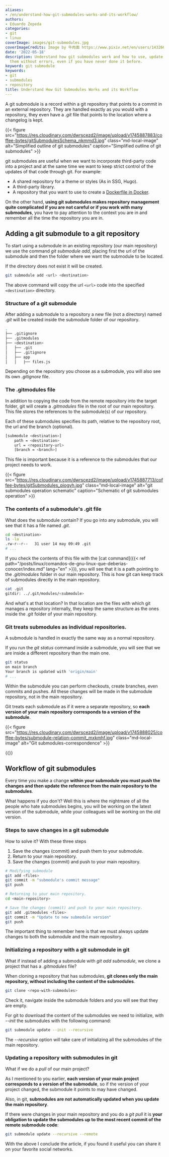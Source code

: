 ```yaml
---
aliases:
- /en/understand-how-git-submodules-works-and-its-workflow/
authors:
- Eduardo Zepeda
categories:
- git
- linux
coverImage: images/git-submodules.jpg
coverImageCredits: Image by 牛肉面 https://www.pixiv.net/en/users/14326617
date: '2022-05-18'
description: Understand how git submodules work and how to use, update and work with
  them without errors, even if you have never done it before.
keyword: git submodule
keywords:
- git
- submodules
- repository
title: Understand How Git Submodules Works and its Workflow
---
```


A git submodule is a record within a git repository that points to a commit in an external repository. They are handled exactly as you would with a repository, they even have a _.git_ file that points to the location where a changelog is kept.

{{< figure src="https://res.cloudinary.com/dwrscezd2/image/upload/v1745887883/coffee-bytes/gitSubmodulesSchema_nkmmd3.jpg" class="md-local-image" alt="Simplified outline of git submodules" caption="Simplified outline of git submodules" >}}

git submodules are useful when we want to incorporate third-party code into a project and at the same time we want to keep strict control of the updates of that code through git. For example:

* A shared repository for a theme or styles (As in SSG, Hugo).
* A third-party library.
* A repository that you want to use to create a [Dockerfile in Docker](/en/docker/the-most-useful-and-basic-docker-commands/).

On the other hand, **using git submodules makes repository management quite complicated if you are not careful or if you work with many submodules**, you have to pay attention to the context you are in and remember all the time the repository you are in.

## Adding a git submodule to a git repository

To start using a submodule in an existing repository (our main repository) we use the command _git submodule add_, placing first the url of the submodule and then the folder where we want the submodule to be located.

If the directory does not exist it will be created.

```bash
git submodule add <url> <destination>
```

The above command will copy the url `<url>` code into the specified `<destination>` directory.

### Structure of a git submodule

After adding a submodule to a repository a new file (not a directory) named _.git_ will be created inside the submodule folder of our repository.

```bash
.
├── .gitignore
├── .gitmodules
├── <destination>
│   ├── .git
│   ├── .gitignore
│   ├── app
│   │   ├── files.js
```

Depending on the repository you choose as a submodule, you will also see its own _.gitignore_ file.

### The .gitmodules file

In addition to copying the code from the remote repository into the target folder, git will create a _.gitmodules_ file in the root of our main repository. This file stores the references to the submodule(s) of our repository.

Each of these submodules specifies its path, relative to the repository root, the url and the branch (optional).

```bash
[submodule <destination>]
    path = <destination>
    url = <repository-url>
    [branch = <branch>]
```

This file is important because it is a reference to the submodules that our project needs to work.

{{< figure src="https://res.cloudinary.com/dwrscezd2/image/upload/v1745887713/coffee-bytes/gitSubmodules_piogyh.jpg" class="md-local-image" alt="git submodules operation schematic" caption="Schematic of git submodules operation" >}}

### The contents of a submodule's .git file

What does the submodule contain? If you go into any submodule, you will see that it has a file named _.git_.

```bash
cd <destination>
ls -la 
.rw-r--r--   31 user 14 may 09:49 .git
# ...
```

If you check the contents of this file with the [cat command]({{< ref path="/posts/linux/comandos-de-gnu-linux-que-deberias-conocer/index.md" lang="en" >}}), you will see that it is a path pointing to the _.git/modules_ folder in our main repository. This is how git can keep track of submodules directly in the main repository.

```bash
cat .git
gitdir: ../.git/modules/<submodule>
```

And what's at that location? In that location are the files with which git manages a repository internally, they keep the same structure as the ones inside the _.git_ folder of your main repository.

### Git treats submodules as individual repositories.

A submodule is handled in exactly the same way as a normal repository.

If you run the _git status_ command inside a submodule, you will see that we are inside a different repository than the main one.

```bash
git status
on main branch
Your branch is updated with 'origin/main'
# ...
```

Within the submodule you can perform checkouts, create branches, even commits and pushes. All these changes will be made in the submodule repository, not in the main repository.

Git treats each submodule as if it were a separate repository, so **each version of your main repository corresponds to a version of the submodule**.

{{< figure src="https://res.cloudinary.com/dwrscezd2/image/upload/v1745888025/coffee-bytes/submodule-relation-commit_mxkmhf.jpg" class="md-local-image" alt="Git submodules-correspondence" >}}

{{<ad>}}

## Workflow of git submodules

Every time you make a change **within your submodule you must push the changes and then update the reference from the main repository to the submodules**.

What happens if you don't? Well this is where the nightmare of all the people who hate submodules begins, you will be working on the latest version of the submodule, while your colleagues will be working on the old version.

### Steps to save changes in a git submodule

How to solve it? With these three steps

1. Save the changes (commit) and push them to your submodule.
2. Return to your main repository.
3. Save the changes (commit) and push to your main repository.

```bash
# Modifying submodule
git add <files>
git commit -m "submodule's commit message"
git push

# Returning to your main repository.
cd <main-repository>

# Save the changes (commit) and push to your main repository.
git add .gitmodules <files>
git commit -m "Update to new submodule version"
git push
```

The important thing to remember here is that we must always update changes to both the submodule and the main repository.

### Initializing a repository with a git submodule in git

What if instead of adding a submodule with _git add submodule_, we clone a project that has a _.gitmodules_ file?

When cloning a repository that has submodules, **git clones only the main repository, without including the content of the submodules**.

```bash
git clone <repo-with-submodules>
```

Check it, navigate inside the submodule folders and you will see that they are empty.

For git to download the content of the submodules we need to initialize, with _--init_ the submodules with the following command:

```bash
git submodule update --init --recursive
```

The _--recursive_ option will take care of initializing all the submodules of the main repository.

### Updating a repository with submodules in git

What if we do a _pull_ of our main project?

As I mentioned to you earlier, **each version of your main project corresponds to a version of the submodule**, so if the version of your project changed, the submodule it points to may have changed.

Also, in git, **submodules are not automatically updated when you update the main repository**.

If there were changes in your main repository and you do a _git pull_ it is **your obligation to update the submodules up to the most recent commit of the remote submodule code**:

```bash
git submodule update --recursive --remote
```

With the above I conclude the article, if you found it useful you can share it on your favorite social networks.